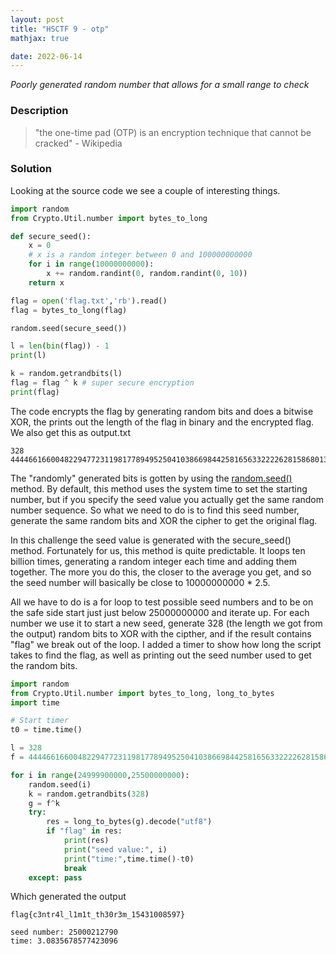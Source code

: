 ```yaml
---
layout: post
title: "HSCTF 9 - otp"
mathjax: true

date: 2022-06-14
---
```


*Poorly generated random number that allows for a small range to check*

<!--more-->

### Description
> "the one-time pad (OTP) is an encryption technique that cannot be cracked" - Wikipedia

### Solution
Looking at the source code we see a couple of interesting things.

```python
import random
from Crypto.Util.number import bytes_to_long

def secure_seed():
	x = 0
	# x is a random integer between 0 and 100000000000
	for i in range(10000000000):
		x += random.randint(0, random.randint(0, 10))
	return x

flag = open('flag.txt','rb').read()
flag = bytes_to_long(flag)

random.seed(secure_seed())

l = len(bin(flag)) - 1
print(l)

k = random.getrandbits(l)
flag = flag ^ k # super secure encryption
print(flag)
```
The code encrypts the flag by generating random bits and does a bitwise XOR, the prints out the length of the flag in binary and the encrypted flag.
We also get this as output.txt
```
328
444466166004822947723119817789495250410386698442581656332222628158680136313528100177866881816893557
```

The "randomly" generated bits is gotten by using the [random.seed()](https://www.geeksforgeeks.org/random-seed-in-python/) method.
By default, this method uses the system time to set the starting number, but if you specify the seed value you actually get the same random number sequence.
So what we need to do is to find this seed number, generate the same random bits and XOR the cipher to get the original flag.

In this challenge the seed value is generated with the secure_seed() method.
Fortunately for us, this method is quite predictable. It loops ten billion times, generating a random integer each time and adding them together.
The more you do this, the closer to the average you get, and so the seed number will basically be close to 10000000000 * 2.5.

All we have to do is a for loop to test possible seed numbers and to be on the safe side start just just below 25000000000 and iterate up.
For each number we use it to start a new seed, generate 328 (the length we got from the output) random bits to XOR with the cipther, and if the result contains "flag" we break out of the loop.
I added a timer to show how long the script takes to find the flag, as well as printing out the seed number used to get the random bits.

```python
import random
from Crypto.Util.number import bytes_to_long, long_to_bytes
import time

# Start timer
t0 = time.time()

l = 328
f = 444466166004822947723119817789495250410386698442581656332222628158680136313528100177866881816893557

for i in range(24999900000,25500000000):
    random.seed(i)
    k = random.getrandbits(328)
    g = f^k
    try:
        res = long_to_bytes(g).decode("utf8")
        if "flag" in res:
            print(res)
            print("seed value:", i)
            print("time:",time.time()-t0)
            break
    except: pass
```

Which generated the output

```
flag{c3ntr4l_l1m1t_th30r3m_15431008597}

seed number: 25000212790
time: 3.0835678577423096
```

